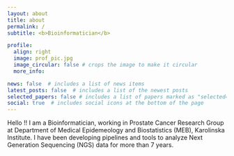 ```yaml
---
layout: about
title: about
permalink: /
subtitle: <b>Bioinformatician</b> 

profile:
  align: right
  image: prof_pic.jpg
  image_circular: false # crops the image to make it circular
  more_info: 

news: false  # includes a list of news items
latest_posts: false  # includes a list of the newest posts
selected_papers: false # includes a list of papers marked as "selected={true}"
social: true  # includes social icons at the bottom of the page
---
```



Hello !! I am a Bioinformatician, working in Prostate Cancer Research Group at Department of Medical Epidemeology and Biostatistics (MEB), Karolinska Institute. I have been developing pipelines and tools to analyze Next Generation Sequencing (NGS) data for more than 7 years. 
